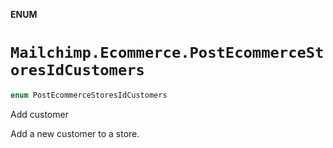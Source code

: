 **ENUM**

# `Mailchimp.Ecommerce.PostEcommerceStoresIdCustomers`

```swift
enum PostEcommerceStoresIdCustomers
```

Add customer

Add a new customer to a store.
